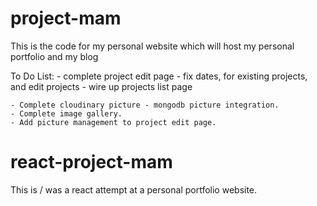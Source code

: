 # project-mam
This is the code for my personal website which will host my personal portfolio and my blog

To Do List:
    - complete project edit page
    - fix dates, for existing projects, and edit projects
    - wire up projects list page
    
    - Complete cloudinary picture - mongodb picture integration.
    - Complete image gallery.
    - Add picture management to project edit page.

# react-project-mam
This is / was a react attempt at a personal portfolio website.